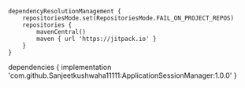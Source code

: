 	dependencyResolutionManagement {
		repositoriesMode.set(RepositoriesMode.FAIL_ON_PROJECT_REPOS)
		repositories {
			mavenCentral()
			maven { url 'https://jitpack.io' }
		}
	}





dependencies {
	        implementation 'com.github.Sanjeetkushwaha11111:ApplicationSessionManager:1.0.0'
	}
